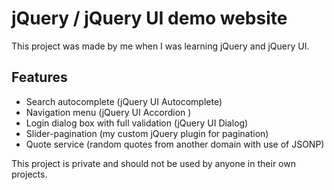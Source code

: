 <h1>jQuery / jQuery UI demo website</h1>

This project was made by me when I was learning jQuery and jQuery UI.

<h2>Features</h2>

- Search autocomplete (jQuery UI Autocomplete)
- Navigation menu (jQuery UI Accordion )
- Login dialog box with full validation (jQuery UI Dialog)
- Slider-pagination (my custom jQuery plugin for pagination)
- Quote service (random quotes from another domain with use of JSONP)

This project is private and should not be used by anyone in their own projects.
